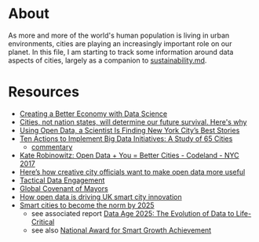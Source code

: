 # About

As more and more of the world's human population is living in urban environments, cities are playing an increasingly important role on our planet. In this file, I am starting to track some information around data aspects of cities, largely as a companion to [sustainability.md](sustainability.md).

# Resources

* [Creating a Better Economy with Data Science](https://cities-today.com/city-become-smart-must-adopt-culture-data/)
* [Cities, not nation states, will determine our future survival. Here's why](https://www.weforum.org/agenda/2017/06/as-nation-states-falter-cities-are-stepping-up)
* [Using Open Data, a Scientist Is Finding New York City’s Best Stories](http://observer.com/2015/08/using-open-data-a-scientist-is-finding-new-york-citys-best-stories/)
* [Ten Actions to Implement Big Data Initiatives: A Study of 65 Cities](http://www.businessofgovernment.org/report/ten-actions-implement-big-data-initiatives-study-65-cities)
  - [commentary](https://www.digitalgov.gov/2016/11/02/the-data-briefing-learning-from-the-u-s-cities-on-how-to-implement-big-data-initiatives/)
* [Kate Robinowitz: Open Data + You = Better Cities - Codeland - NYC 2017](https://www.youtube.com/watch?v=xbwrKwO8NIE)
* [Here’s how creative city officials want to make open data more useful](https://sunlightfoundation.com/2017/06/29/heres-how-creative-city-officials-want-to-make-open-data-more-useful/)
* [Tactical Data Engagement](https://sunlightfoundation.com/2017/03/15/help-us-improve-how-cities-connect-open-data-to-residents-lives-with-sunlights-new-tactical-data-engagement-guide/)
* [Global Covenant of Mayors](http://www.globalcovenantofmayors.org/)
* [How open data is driving UK smart city innovation](http://www.itpro.co.uk/smart-city/31433/how-open-data-is-driving-uk-smart-city-innovation)
* [Smart cities to become the norm by 2025 ](http://www.itpro.co.uk/big-data/30541/smart-cities-to-become-the-norm-by-2025)
  - see associated report [Data Age 2025: The Evolution of Data to Life-Critical](https://www.seagate.com/files/www-content/our-story/trends/files/Seagate-WP-DataAge2025-March-2017.pdf)
  - see also [National Award for Smart Growth Achievement](https://www.epa.gov/smartgrowth/national-award-smart-growth-achievement)

